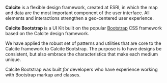 **Calcite** is a flexible design framework, created at ESRI, in which the map and data are the most important component of the user interface. All elements and interactions strengthen a geo-centered user experience.

**Calcite Bootstrap** is a UI Kit built on the popular [Bootstrap](http://getbootstrap.com) CSS framework based on the Calcite design framework.

We have applied the robust set of patterns and utilities that are core to the Calcite framework to Calcite Bootstrap. The purpose is to have designs be consistent, but also embrace the characteristics that make each medium unique.

Calcite Bootstrap was built *for* developers who have experience working with Bootstrap markup and classes.